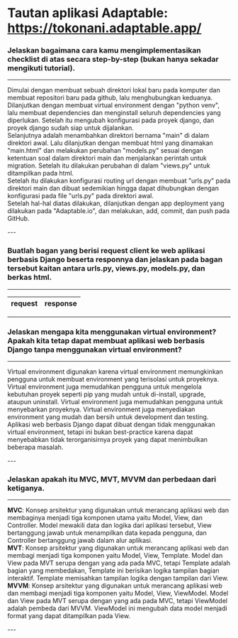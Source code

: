 # Tautan aplikasi Adaptable: https://tokonani.adaptable.app/

### Jelaskan bagaimana cara kamu mengimplementasikan checklist di atas secara step-by-step (bukan hanya sekadar mengikuti tutorial).
---
<p> Dimulai dengan membuat sebuah direktori lokal baru pada komputer dan membuat repositori baru pada github, lalu menghubungkan keduanya. Dilanjutkan dengan membuat virtual environment dengan "python venv", lalu membuat dependencies dan menginstall seluruh dependencies yang diperlukan. Setelah itu mengubah konfigurasi pada proyek django, dan proyek django sudah siap untuk dijalankan.
<br> Selanjutnya adalah menambahkan direktori bernama "main" di dalam direktori awal. Lalu dilanjutkan dengan membuat html yang dinamakan "main.html" dan melakukan perubahan "models.py" sesuai dengan ketentuan soal dalam direktori main dan menjalankan perintah untuk migration. Setelah itu dilakukan perubahan di dalam "views.py" untuk ditampilkan pada html. 
<br> Setelah itu dilakukan konfigurasi routing url dengan membuat "urls.py" pada direktori main dan dibuat sedemikian hingga dapat dihubungkan dengan konfigurasi pada file "urls.py" pada direktori awal. 
<br> Setelah hal-hal diatas dilakukan, dilanjutkan dengan app deployment yang dilakukan pada "Adaptable.io", dan melakukan, add, commit, dan push pada GitHub.
</p>
---

### Buatlah bagan yang berisi request client ke web aplikasi berbasis Django beserta responnya dan jelaskan pada bagan tersebut kaitan antara urls.py, views.py, models.py, dan berkas html.
---
request | response 
--- | ---

---

### Jelaskan mengapa kita menggunakan virtual environment? Apakah kita tetap dapat membuat aplikasi web berbasis Django tanpa menggunakan virtual environment?
---
<p> Virtual environment digunakan karena virtual environment memungkinkan pengguna untuk membuat environment yang terisolasi untuk proyeknya. Virtual environment juga memudahkan pengguna untuk mengelola kebutuhan proyek seperti pip yang mudah untuk di-install, upgrade, ataupun uninstall. Virtual environment juga memudahkan pengguna untuk menyebarkan proyeknya. Virtual environment juga menyediakan environment yang mudah dan bersih untuk development dan testing.
<br> Aplikasi web berbasis Django dapat dibuat dengan tidak menggunakan virtual environment, tetapi ini bukan best-practice karena dapat menyebabkan tidak terorganisirnya proyek yang dapat menimbulkan beberapa masalah.
</p>
---

### Jelaskan apakah itu MVC, MVT, MVVM dan perbedaan dari ketiganya.
---
<p> <strong>MVC</strong>: Konsep arsitektur yang digunakan untuk merancang aplikasi web dan membaginya menjadi tiga komponen utama yaitu Model, View, dan Controller. Model mewakili data dan logika dari aplikasi tersebut, View bertanggung jawab untuk menampilkan data kepada pengguna, dan Controller bertanggung jawab dalam alur aplikasi.
<br> <strong>MVT</strong>: Konsep arsitektur yang digunakan untuk merancang aplikasi web dan membagi menjadi tiga komponen yaitu Model, View, Template. Model dan View pada MVT serupa dengan yang ada pada MVC, tetapi Template adalah bagian yang membedakan, Template ini berisikan logika tampilan bagian interaktif. Template memisahkan tampilan logika dengan tampilan dari View.
<br> <strong>MVVM</strong>: Konsep arsitektur yang digunakan untuk merancang aplikasi web dan membagi menjadi tiga komponen yaitu Model, View, ViewModel. Model dan View pada MVT serupa dengan yang ada pada MVC, tetapi ViewModel adalah pembeda dari MVVM. ViewModel ini mengubah data model menjadi format yang dapat ditampilkan pada View.
</p>
---